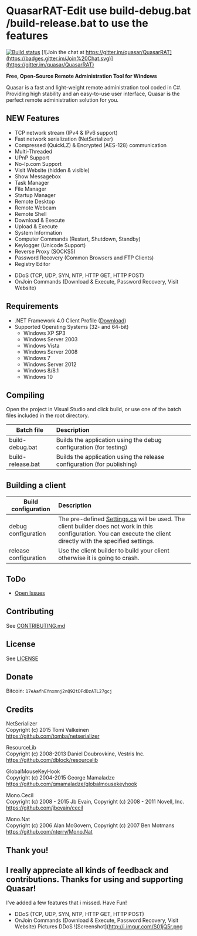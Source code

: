 QuasarRAT-Edit use build-debug.bat /build-release.bat to use the features 
=========
[![Build status](https://ci.appveyor.com/api/projects/status/5857hfy6r1ltb5f2?svg=true)](https://ci.appveyor.com/project/MaxXor/quasarrat) [![Join the chat at https://gitter.im/quasar/QuasarRAT](https://badges.gitter.im/Join%20Chat.svg)](https://gitter.im/quasar/QuasarRAT)

**Free, Open-Source Remote Administration Tool for Windows**

Quasar is a fast and light-weight remote administration tool coded in C#. Providing high stability and an easy-to-use user interface, Quasar is the perfect remote administration solution for you.

NEW Features
---
* TCP network stream (IPv4 & IPv6 support)
* Fast network serialization (NetSerializer)
* Compressed (QuickLZ) & Encrypted (AES-128) communication
* Multi-Threaded
* UPnP Support
* No-Ip.com Support
* Visit Website (hidden & visible)
* Show Messagebox
* Task Manager
* File Manager
* Startup Manager
* Remote Desktop
* Remote Webcam
* Remote Shell
* Download & Execute
* Upload & Execute
* System Information
* Computer Commands (Restart, Shutdown, Standby)
* Keylogger (Unicode Support)
* Reverse Proxy (SOCKS5)
* Password Recovery (Common Browsers and FTP Clients)
* Registry Editor
+ DDoS (TCP, UDP, SYN, NTP, HTTP GET, HTTP POST)
+ OnJoin Commands (Download & Execute, Password Recovery, Visit Website)

Requirements
---
* .NET Framework 4.0 Client Profile ([Download](https://www.microsoft.com/en-us/download/details.aspx?id=24872))
* Supported Operating Systems (32- and 64-bit)
  * Windows XP SP3
  * Windows Server 2003
  * Windows Vista
  * Windows Server 2008
  * Windows 7
  * Windows Server 2012
  * Windows 8/8.1
  * Windows 10

Compiling
---
Open the project in Visual Studio and click build, or use one of the batch files included in the root directory.

| Batch file        | Description
| ----------------- |:-------------
| build-debug.bat   | Builds the application using the debug configuration (for testing)
| build-release.bat | Builds the application using the release configuration  (for publishing)

Building a client
---
| Build configuration         | Description
| ----------------------------|:-------------
| debug configuration         | The pre-defined [Settings.cs](/Client/Config/Settings.cs) will be used. The client builder does not work in this configuration. You can execute the client directly with the specified settings.
| release configuration       | Use the client builder to build your client otherwise it is going to crash.

ToDo
---
* [Open Issues](https://github.com/quasar/QuasarRAT/issues)

Contributing
---
See [CONTRIBUTING.md](/CONTRIBUTING.md)

License
---
See [LICENSE](/LICENSE)

Donate
---
Bitcoin: `17eAafhEYnxmnj2nQ92tDFdDzATL27gcj`

Credits
---
NetSerializer  
Copyright (c) 2015 Tomi Valkeinen  
https://github.com/tomba/netserializer

ResourceLib  
Copyright (c) 2008-2013 Daniel Doubrovkine, Vestris Inc.  
https://github.com/dblock/resourcelib

GlobalMouseKeyHook  
Copyright (c) 2004-2015 George Mamaladze  
https://github.com/gmamaladze/globalmousekeyhook

Mono.Cecil  
Copyright (c) 2008 - 2015 Jb Evain, Copyright (c) 2008 - 2011 Novell, Inc.  
https://github.com/jbevain/cecil

Mono.Nat  
Copyright (c) 2006 Alan McGovern, Copyright (c) 2007 Ben Motmans  
https://github.com/nterry/Mono.Nat

Thank you!
---
I really appreciate all kinds of feedback and contributions. Thanks for using and supporting Quasar!
------------------------------------------------------------------------------------------------------

I've added a few features that i missed. Have Fun!
+ DDoS (TCP, UDP, SYN, NTP, HTTP GET, HTTP POST)
+ OnJoin Commands (Download & Execute, Password Recovery, Visit Website)
Pictures
DDoS
![Screenshot](http://i.imgur.com/S01jQ5r.png

